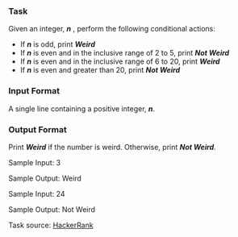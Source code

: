 ### Task

Given an integer, _**n**_ , perform the following conditional actions:

* If **_n_** is odd, print **_Weird_**
* If _**n**_ is even and in the inclusive range of 2 to 5, print **_Not Weird_**
* If **_n_** is even and in the inclusive range of 6 to 20, print **_Weird_**
* If **_n_** is even and greater than 20, print **_Not Weird_**

### Input Format

A single line containing a positive integer, **_n_**.

### Output Format

Print **_Weird_** if the number is weird. Otherwise, print **_Not Weird_**.

Sample Input: 3

Sample Output: Weird

Sample Input: 24

Sample Output: Not Weird

Task source: [HackerRank](https://www.hackerrank.com)